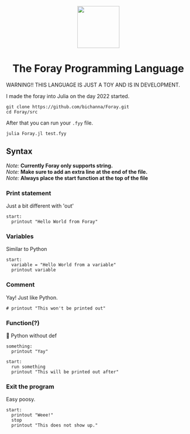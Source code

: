 <div align="center">
    <img width="115px" src="https://user-images.githubusercontent.com/60306074/148629691-9a17fed9-e188-4116-a950-3f0687d9d9a0.png">
    <h1>The Foray Programming Language</h1>
</div>

WARNING!! THIS LANGUAGE IS JUST A TOY AND IS IN DEVELOPMENT.

I made the foray into Julia on the day 2022 started.

```
git clone https://github.com/bichanna/Foray.git
cd Foray/src
```
After that you can run your `.fyy` file.
```
julia Foray.jl test.fyy
```

## Syntax

*Note:* **Currently Foray only supports string.**<br>
*Note:* **Make sure to add an extra line at the end of the file.**<br>
*Note:* **Always place the start function at the top of the file**

### Print statement
Just a bit different with 'out'
```
start:
  printout "Hello World from Foray"
```

### Variables
Similar to Python
```
start:
  variable = "Hello World from a variable"
  printout variable
```

### Comment
Yay! Just like Python.
```
# printout "This won't be printed out"
```

### Function(?)
🤔 Python without def
```
something:
  printout "Yay"

start:
  run something
  printout "This will be printed out after"
```

### Exit the program
Easy poosy.
```
start:
  printout "Weee!"
  stop
  printout "This does not show up."
```
